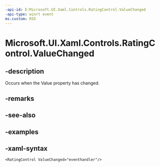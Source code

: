 ```yaml
---
-api-id: E:Microsoft.UI.Xaml.Controls.RatingControl.ValueChanged
-api-type: winrt event
ms.custom: RS5
---
```

<!-- Event syntax.
public event TypedEventHandler ValueChanged<RatingControl,  object>
-->

# Microsoft.UI.Xaml.Controls.RatingControl.ValueChanged


## -description

Occurs when the Value property has changed.


## -remarks


## -see-also


## -examples


## -xaml-syntax

```xaml
<RatingControl ValueChanged="eventhandler"/>
```


